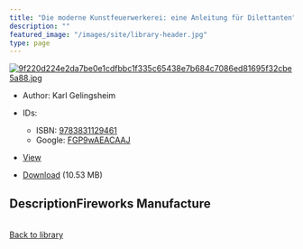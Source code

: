```yaml
---
title: "Die moderne Kunstfeuerwerkerei: eine Anleitung für Dilettanten"
description: ""
featured_image: "/images/site/library-header.jpg"
type: page
---
```


<a href="" target="_blank">![9f220d224e2da7be0e1cdfbbc1f335c65438e7b684c7086ed81695f32cbe5a88.jpg](/images/library/9f220d224e2da7be0e1cdfbbc1f335c65438e7b684c7086ed81695f32cbe5a88.jpg)</a>
* Author: Karl Gelingsheim
* IDs:
  * ISBN: <a href="https://www.worldcat.org/isbn/9783831129461" target="_blank">9783831129461</a>
  * Google: <a href="https://books.google.com/books?id=FGP9wAEACAAJ" target="_blank">FGP9wAEACAAJ</a>
* <a href="" target="_blank">View</a>

* [Download]() (10.53 MB)

## DescriptionFireworks Manufacture

<br />[Back to library](/library/)

